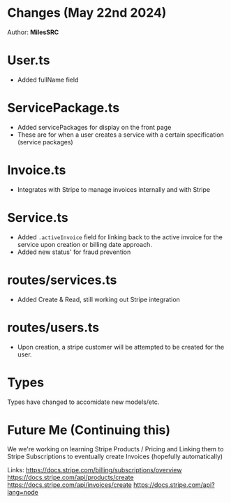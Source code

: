 # Changes (May 22nd 2024)
Author: **MilesSRC**

# User.ts
- Added fullName field

# ServicePackage.ts
- Added servicePackages for display on the front page
- These are for when a user creates a service with a certain specification (service packages)

# Invoice.ts
- Integrates with Stripe to manage invoices internally and with Stripe

# Service.ts
- Added ``.activeInvoice`` field for linking back to the active invoice for the service upon creation or billing date approach.
- Added new status' for fraud prevention

# routes/services.ts
- Added Create & Read, still working out Stripe integration

# routes/users.ts
- Upon creation, a stripe customer will be attempted to be created for the user.

# Types
Types have changed to accomidate new models/etc.

# Future Me (Continuing this)
We we're working on learning Stripe Products / Pricing and Linking them to Stripe Subscriptions
to eventually create Invoices (hopefully automatically)

Links:
https://docs.stripe.com/billing/subscriptions/overview
https://docs.stripe.com/api/products/create
https://docs.stripe.com/api/invoices/create
https://docs.stripe.com/api?lang=node
